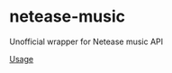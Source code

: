 netease-music
=============

Unofficial wrapper for Netease music API

[Usage]("https://github.com/veapon/netease-music/blob/master/usage.php")
